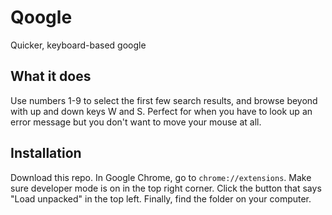 # Qoogle
Quicker, keyboard-based google

## What it does
Use numbers 1-9 to select the first few search results, and browse beyond with up and down keys W and S. Perfect for when you have to look up an error message but you don't want to move your mouse at all.

## Installation
Download this repo. In Google Chrome, go to `chrome://extensions`. Make sure developer mode is on in the top right corner. Click the button that says "Load unpacked" in the top left. Finally, find the folder on your computer.